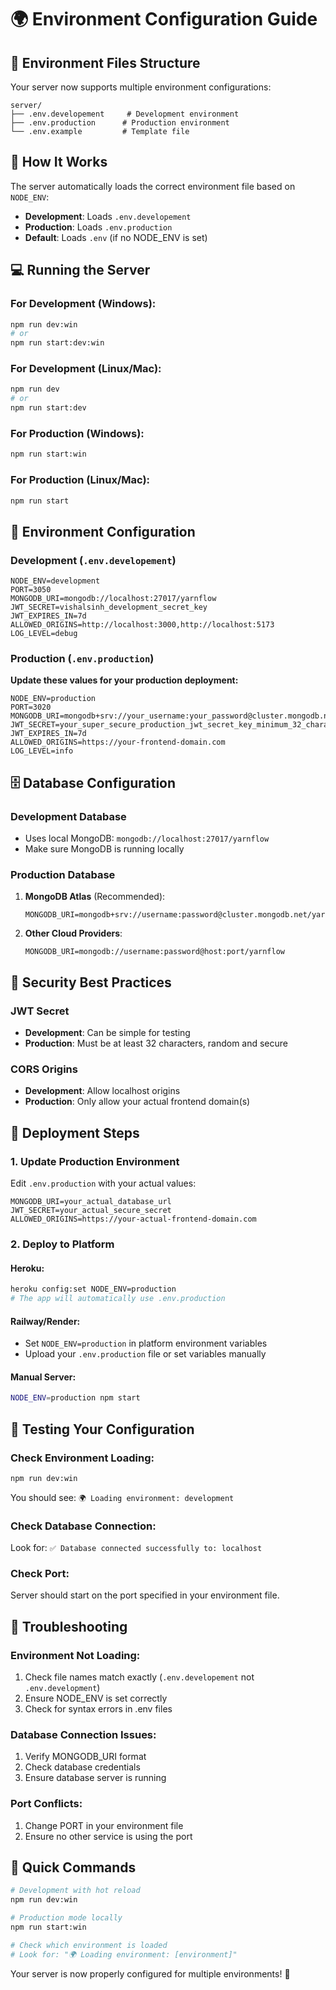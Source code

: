 # 🌍 Environment Configuration Guide

## 📁 Environment Files Structure

Your server now supports multiple environment configurations:

```
server/
├── .env.developement     # Development environment
├── .env.production      # Production environment
└── .env.example         # Template file
```

## 🚀 How It Works

The server automatically loads the correct environment file based on `NODE_ENV`:

- **Development**: Loads `.env.developement`
- **Production**: Loads `.env.production`
- **Default**: Loads `.env` (if no NODE_ENV is set)

## 💻 Running the Server

### For Development (Windows):
```bash
npm run dev:win
# or
npm run start:dev:win
```

### For Development (Linux/Mac):
```bash
npm run dev
# or
npm run start:dev
```

### For Production (Windows):
```bash
npm run start:win
```

### For Production (Linux/Mac):
```bash
npm run start
```

## 🔧 Environment Configuration

### Development (`.env.developement`)
```env
NODE_ENV=development
PORT=3050
MONGODB_URI=mongodb://localhost:27017/yarnflow
JWT_SECRET=vishalsinh_development_secret_key
JWT_EXPIRES_IN=7d
ALLOWED_ORIGINS=http://localhost:3000,http://localhost:5173
LOG_LEVEL=debug
```

### Production (`.env.production`)
**Update these values for your production deployment:**
```env
NODE_ENV=production
PORT=3020
MONGODB_URI=mongodb+srv://your_username:your_password@cluster.mongodb.net/yarnflow
JWT_SECRET=your_super_secure_production_jwt_secret_key_minimum_32_characters
JWT_EXPIRES_IN=7d
ALLOWED_ORIGINS=https://your-frontend-domain.com
LOG_LEVEL=info
```

## 🗄️ Database Configuration

### Development Database
- Uses local MongoDB: `mongodb://localhost:27017/yarnflow`
- Make sure MongoDB is running locally

### Production Database
1. **MongoDB Atlas** (Recommended):
   ```
   MONGODB_URI=mongodb+srv://username:password@cluster.mongodb.net/yarnflow
   ```

2. **Other Cloud Providers**:
   ```
   MONGODB_URI=mongodb://username:password@host:port/yarnflow
   ```

## 🔐 Security Best Practices

### JWT Secret
- **Development**: Can be simple for testing
- **Production**: Must be at least 32 characters, random and secure

### CORS Origins
- **Development**: Allow localhost origins
- **Production**: Only allow your actual frontend domain(s)

## 🚀 Deployment Steps

### 1. Update Production Environment
Edit `.env.production` with your actual values:
```env
MONGODB_URI=your_actual_database_url
JWT_SECRET=your_actual_secure_secret
ALLOWED_ORIGINS=https://your-actual-frontend-domain.com
```

### 2. Deploy to Platform

#### Heroku:
```bash
heroku config:set NODE_ENV=production
# The app will automatically use .env.production
```

#### Railway/Render:
- Set `NODE_ENV=production` in platform environment variables
- Upload your `.env.production` file or set variables manually

#### Manual Server:
```bash
NODE_ENV=production npm start
```

## 🧪 Testing Your Configuration

### Check Environment Loading:
```bash
npm run dev:win
```
You should see: `🌍 Loading environment: development`

### Check Database Connection:
Look for: `✅ Database connected successfully to: localhost`

### Check Port:
Server should start on the port specified in your environment file.

## 🐛 Troubleshooting

### Environment Not Loading:
1. Check file names match exactly (`.env.developement` not `.env.development`)
2. Ensure NODE_ENV is set correctly
3. Check for syntax errors in .env files

### Database Connection Issues:
1. Verify MONGODB_URI format
2. Check database credentials
3. Ensure database server is running

### Port Conflicts:
1. Change PORT in your environment file
2. Ensure no other service is using the port

## 📝 Quick Commands

```bash
# Development with hot reload
npm run dev:win

# Production mode locally
npm run start:win

# Check which environment is loaded
# Look for: "🌍 Loading environment: [environment]"
```

Your server is now properly configured for multiple environments! 🎉
